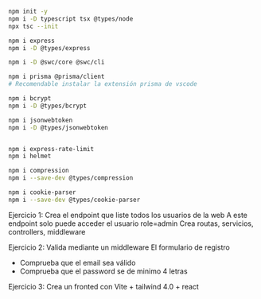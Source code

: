 ```bash
npm init -y
npm i -D typescript tsx @types/node
npx tsc --init

npm i express
npm i -D @types/express

npm i -D @swc/core @swc/cli 

npm i prisma @prisma/client 
# Recomendable instalar la extensión prisma de vscode

npm i bcrypt
npm i -D @types/bcrypt

npm i jsonwebtoken
npm i -D @types/jsonwebtoken


npm i express-rate-limit
npm i helmet

npm i compression
npm i --save-dev @types/compression

npm i cookie-parser
npm i --save-dev @types/cookie-parser
```

Ejercicio 1:
Crea el endpoint que liste todos los usuarios de la web
A este endpoint solo puede acceder el usuario role=admin
Crea routas, servicios, controllers, middleware


Ejercicio 2:
Valida mediante un middleware
El formulario de registro
- Comprueba que el email sea válido
- Comprueba que el password se de minimo 4 letras


Ejercicio 3:
Crea un fronted con Vite + tailwind 4.0 + react